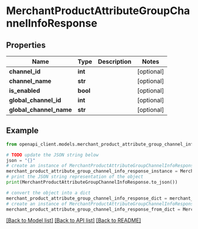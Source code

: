 # MerchantProductAttributeGroupChannelInfoResponse


## Properties

Name | Type | Description | Notes
------------ | ------------- | ------------- | -------------
**channel_id** | **int** |  | [optional] 
**channel_name** | **str** |  | [optional] 
**is_enabled** | **bool** |  | [optional] 
**global_channel_id** | **int** |  | [optional] 
**global_channel_name** | **str** |  | [optional] 

## Example

```python
from openapi_client.models.merchant_product_attribute_group_channel_info_response import MerchantProductAttributeGroupChannelInfoResponse

# TODO update the JSON string below
json = "{}"
# create an instance of MerchantProductAttributeGroupChannelInfoResponse from a JSON string
merchant_product_attribute_group_channel_info_response_instance = MerchantProductAttributeGroupChannelInfoResponse.from_json(json)
# print the JSON string representation of the object
print(MerchantProductAttributeGroupChannelInfoResponse.to_json())

# convert the object into a dict
merchant_product_attribute_group_channel_info_response_dict = merchant_product_attribute_group_channel_info_response_instance.to_dict()
# create an instance of MerchantProductAttributeGroupChannelInfoResponse from a dict
merchant_product_attribute_group_channel_info_response_from_dict = MerchantProductAttributeGroupChannelInfoResponse.from_dict(merchant_product_attribute_group_channel_info_response_dict)
```
[[Back to Model list]](../README.md#documentation-for-models) [[Back to API list]](../README.md#documentation-for-api-endpoints) [[Back to README]](../README.md)


